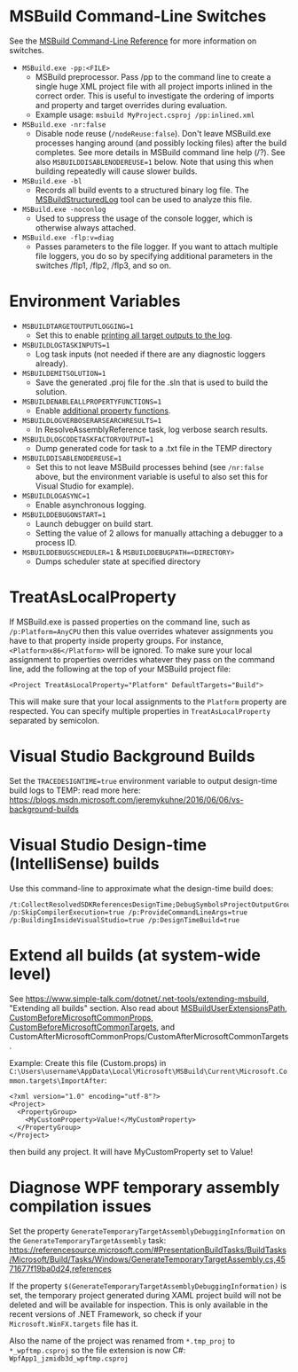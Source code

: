 # MSBuild Command-Line Switches
See the [MSBuild Command-Line Reference](https://docs.microsoft.com/visualstudio/msbuild/msbuild-command-line-reference) for more information on switches.
 * `MSBuild.exe -pp:<FILE>`
   * MSBuild preprocessor. Pass /pp to the command line to create a single huge XML project file with all project imports inlined in the correct order. This is useful to investigate the ordering of imports and property and target overrides during evaluation.
   * Example usage: `msbuild MyProject.csproj /pp:inlined.xml`
 * `MSBuild.exe -nr:false`
   * Disable node reuse (`/nodeReuse:false`). Don't leave MSBuild.exe processes hanging around (and possibly locking files) after the build completes. See more details in MSBuild command line help (/?). See also `MSBUILDDISABLENODEREUSE=1` below. Note that using this when building repeatedly will cause slower builds.
 * `MSBuild.exe -bl`
   * Records all build events to a structured binary log file. The [MSBuildStructuredLog](https://github.com/KirillOsenkov/MSBuildStructuredLog) tool can be used to analyze this file.
 * `MSBuild.exe -noconlog`
   * Used to suppress the usage of the console logger, which is otherwise always attached.
 * `MSBuild.exe -flp:v=diag`
   * Passes parameters to the file logger. If you want to attach multiple file loggers, you do so by specifying additional parameters in the switches /flp1, /flp2, /flp3, and so on.

# Environment Variables
 * `MSBUILDTARGETOUTPUTLOGGING=1`
   * Set this to enable [printing all target outputs to the log](https://blogs.msdn.microsoft.com/msbuild/2010/03/31/displaying-target-output-items-using-the-console-logger).
 * `MSBUILDLOGTASKINPUTS=1`
   * Log task inputs (not needed if there are any diagnostic loggers already).
 * `MSBUILDEMITSOLUTION=1`
   * Save the generated .proj file for the .sln that is used to build the solution.
 * `MSBUILDENABLEALLPROPERTYFUNCTIONS=1`
   * Enable [additional property functions](https://blogs.msdn.microsoft.com/visualstudio/2010/04/02/msbuild-property-functions).
 * `MSBUILDLOGVERBOSERARSEARCHRESULTS=1`
   * In ResolveAssemblyReference task, log verbose search results.
 * `MSBUILDLOGCODETASKFACTORYOUTPUT=1`
   * Dump generated code for task to a <GUID>.txt file in the TEMP directory
 * `MSBUILDDISABLENODEREUSE=1`
   * Set this to not leave MSBuild processes behind (see `/nr:false` above, but the environment variable is useful to also set this for Visual Studio for example).
 * `MSBUILDLOGASYNC=1`
   * Enable asynchronous logging.
 * `MSBUILDDEBUGONSTART=1`
   * Launch debugger on build start.
   * Setting the value of 2 allows for manually attaching a debugger to a process ID.
 * `MSBUILDDEBUGSCHEDULER=1` & `MSBUILDDEBUGPATH=<DIRECTORY>`
   * Dumps scheduler state at specified directory

# TreatAsLocalProperty
If MSBuild.exe is passed properties on the command line, such as `/p:Platform=AnyCPU` then this value overrides whatever assignments you have to that property inside property groups. For instance, `<Platform>x86</Platform>` will be ignored. To make sure your local assignment to properties overrides whatever they pass on the command line, add the following at the top of your MSBuild project file:

```
<Project TreatAsLocalProperty="Platform" DefaultTargets="Build">
```

This will make sure that your local assignments to the `Platform` property are respected. You can specify multiple properties in `TreatAsLocalProperty` separated by semicolon.

# Visual Studio Background Builds
Set the `TRACEDESIGNTIME=true` environment variable to output design-time build logs to TEMP: read more here: https://blogs.msdn.microsoft.com/jeremykuhne/2016/06/06/vs-background-builds

# Visual Studio Design-time (IntelliSense) builds

Use this command-line to approximate what the design-time build does:

```
/t:CollectResolvedSDKReferencesDesignTime;DebugSymbolsProjectOutputGroup;CollectPackageReferences;ResolveComReferencesDesignTime;ContentFilesProjectOutputGroup;DocumentationProjectOutputGroupDependencies;SGenFilesOutputGroup;ResolveProjectReferencesDesignTime;SourceFilesProjectOutputGroup;DebugSymbolsProjectOutputGroupDependencies;SatelliteDllsProjectOutputGroup;BuiltProjectOutputGroup;SGenFilesOutputGroupDependencies;ResolveAssemblyReferencesDesignTime;CollectAnalyzersDesignTime;CollectSDKReferencesDesignTime;DocumentationProjectOutputGroup;PriFilesOutputGroup;BuiltProjectOutputGroupDependencies;ResolvePackageDependenciesDesignTime;SatelliteDllsProjectOutputGroupDependencies;SDKRedistOutputGroup;CompileDesignTime /p:SkipCompilerExecution=true /p:ProvideCommandLineArgs=true /p:BuildingInsideVisualStudio=true /p:DesignTimeBuild=true
```

# Extend all builds (at system-wide level)
See https://www.simple-talk.com/dotnet/.net-tools/extending-msbuild, "Extending all builds" section. Also read about [MSBuildUserExtensionsPath](http://referencesource.microsoft.com/#MSBuildFiles/C/ProgramFiles(x86)/MSBuild/14.0/Microsoft.Common.props,33), [CustomBeforeMicrosoftCommonProps](http://referencesource.microsoft.com/#MSBuildFiles/C/ProgramFiles(x86)/MSBuild/14.0/Microsoft.Common.props,68), [CustomBeforeMicrosoftCommonTargets](http://referencesource.microsoft.com/#MSBuildFiles/C/ProgramFiles(x86)/MSBuild/14.0/bin_/amd64/Microsoft.Common.targets,71), and CustomAfterMicrosoftCommonProps/CustomAfterMicrosoftCommonTargets.

Example:
Create this file (Custom.props) in `C:\Users\username\AppData\Local\Microsoft\MSBuild\Current\Microsoft.Common.targets\ImportAfter`:

```
<?xml version="1.0" encoding="utf-8"?>
<Project>
  <PropertyGroup>
    <MyCustomProperty>Value!</MyCustomProperty>
  </PropertyGroup>
</Project>
```

then build any project. It will have MyCustomProperty set to Value!

# Diagnose WPF temporary assembly compilation issues

Set the property `GenerateTemporaryTargetAssemblyDebuggingInformation` on the `GenerateTemporaryTargetAssembly` task:
https://referencesource.microsoft.com/#PresentationBuildTasks/BuildTasks/Microsoft/Build/Tasks/Windows/GenerateTemporaryTargetAssembly.cs,4571677f19ba0d24,references

If the property `$(GenerateTemporaryTargetAssemblyDebuggingInformation)` is set, the temporary project generated during XAML project build will not be deleted and will be available for inspection. This is only available in the recent versions of .NET Framework, so check if your `Microsoft.WinFX.targets` file has it.

Also the name of the project was renamed from `*.tmp_proj` to `*_wpftmp.csproj` so the file extension is now C#: `WpfApp1_jzmidb3d_wpftmp.csproj`
